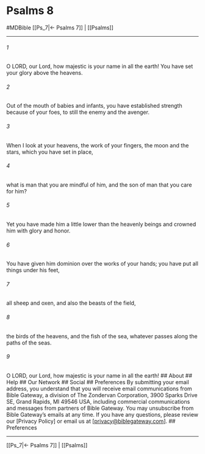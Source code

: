 # Psalms 8
#MDBible
[[Ps_7|← Psalms 7]] | [[Psalms]]

***


###### 1 
O LORD, our Lord, how majestic is your name in all the earth! You have set your glory above the heavens. 

###### 2 
Out of the mouth of babies and infants, you have established strength because of your foes, to still the enemy and the avenger. 

###### 3 
When I look at your heavens, the work of your fingers, the moon and the stars, which you have set in place, 

###### 4 
what is man that you are mindful of him, and the son of man that you care for him? 

###### 5 
Yet you have made him a little lower than the heavenly beings and crowned him with glory and honor. 

###### 6 
You have given him dominion over the works of your hands; you have put all things under his feet, 

###### 7 
all sheep and oxen, and also the beasts of the field, 

###### 8 
the birds of the heavens, and the fish of the sea, whatever passes along the paths of the seas. 

###### 9 
O LORD, our Lord, how majestic is your name in all the earth! ## About ## Help ## Our Network ## Social ## Preferences By submitting your email address, you understand that you will receive email communications from Bible Gateway, a division of The Zondervan Corporation, 3900 Sparks Drive SE, Grand Rapids, MI 49546 USA, including commercial communications and messages from partners of Bible Gateway. You may unsubscribe from Bible Gateway&rsquo;s emails at any time. If you have any questions, please review our [Privacy Policy] or email us at [privacy@biblegateway.com]. ## Preferences

***

[[Ps_7|← Psalms 7]] | [[Psalms]]
